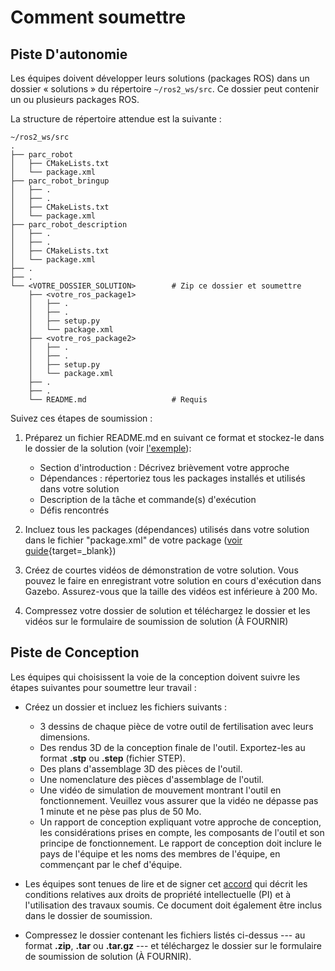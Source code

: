 # Comment soumettre

## Piste D'autonomie

Les équipes doivent développer leurs solutions (packages ROS) dans un dossier « solutions » du répertoire `~/ros2_ws/src`. Ce dossier peut contenir un ou plusieurs packages ROS.

La structure de répertoire attendue est la suivante :

```
~/ros2_ws/src
.
├── parc_robot
│   ├── CMakeLists.txt
│   └── package.xml
├── parc_robot_bringup
│   ├── .
│   ├── .
│   ├── CMakeLists.txt
│   └── package.xml
├── parc_robot_description
│   ├── .
│   ├── .
│   ├── CMakeLists.txt
│   └── package.xml
├── .
├── .
└── <VOTRE_DOSSIER_SOLUTION>        # Zip ce dossier et soumettre
    ├── <votre_ros_package1>
    │   ├── .
    │   ├── .
    │   ├── setup.py
    │   └── package.xml
    ├── <votre_ros_package2>
    │   ├── .
    │   ├── .
    │   ├── setup.py
    │   └── package.xml
    ├── .
    ├── .
    └── README.md                   # Requis
```
Suivez ces étapes de soumission :

1. Préparez un fichier README.md en suivant ce format et stockez-le dans le dossier de la solution (voir [l'exemple](https://github.com/PARC-Robotics/PARC2025-Engineers-League/blob/main/resources/sample-submission-readme.md)):
     * Section d'introduction : Décrivez brièvement votre approche
     * Dépendances : répertoriez tous les packages installés et utilisés dans votre solution
     * Description de la tâche et commande(s) d'exécution
     * Défis rencontrés

2. Incluez tous les packages (dépendances) utilisés dans votre solution dans le fichier "package.xml" de votre package ([voir guide](https://docs.ros.org/en/jazzy/Tutorials/Intermediate/Rosdep.html){target=_blank})

3. Créez de courtes vidéos de démonstration de votre solution. Vous pouvez le faire en enregistrant votre solution en cours d'exécution dans Gazebo. Assurez-vous que la taille des vidéos est inférieure à 200 Mo.

4. Compressez votre dossier de solution et téléchargez le dossier et les vidéos sur le formulaire de soumission de solution (À FOURNIR)

<!-- 4. Compressez votre dossier de solution et téléchargez le dossier et les vidéos sur le [formulaire de soumission de solution](https://forms.gle/GwE7Tzm9FpYzUVQX9). -->

## Piste de Conception

Les équipes qui choisissent la voie de la conception doivent suivre les étapes suivantes pour soumettre leur travail :

* Créez un dossier et incluez les fichiers suivants :
    * 3 dessins de chaque pièce de votre outil de fertilisation avec leurs dimensions.
    * Des rendus 3D de la conception finale de l'outil. Exportez-les au format **.stp** ou **.step** (fichier STEP).
    * Des plans d'assemblage 3D des pièces de l'outil.
    * Une nomenclature des pièces d'assemblage de l'outil.
    * Une vidéo de simulation de mouvement montrant l'outil en fonctionnement. Veuillez vous assurer que la vidéo ne dépasse pas 1 minute et ne pèse pas plus de 50 Mo.
    * Un rapport de conception expliquant votre approche de conception, les considérations prises en compte, les composants de l'outil et son principe de fonctionnement. Le rapport de conception doit inclure le pays de l'équipe et les noms des membres de l'équipe, en commençant par le chef d'équipe.

* Les équipes sont tenues de lire et de signer cet [accord](https://github.com/PARC-Robotics/PARC2025-Engineers-League/blob/main/resources/PARC-Eng-League-Agreement.pdf) qui décrit les conditions relatives aux droits de propriété intellectuelle (PI) et à l'utilisation des travaux soumis. Ce document doit également être inclus dans le dossier de soumission.

* Compressez le dossier contenant les fichiers listés ci-dessus --- au format **.zip**, **.tar** ou **.tar.gz** --- et téléchargez le dossier sur le formulaire de soumission de solution (À FOURNIR).